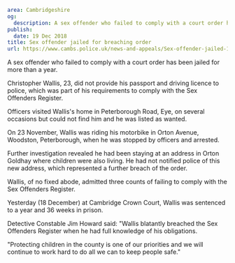 ```yaml
area: Cambridgeshire
og:
  description: A sex offender who failed to comply with a court order has been jailed for more than a year.
publish:
  date: 19 Dec 2018
title: Sex offender jailed for breaching order
url: https://www.cambs.police.uk/news-and-appeals/Sex-offender-jailed-19122018
```

A sex offender who failed to comply with a court order has been jailed for more than a year.

Christopher Wallis, 23, did not provide his passport and driving licence to police, which was part of his requirements to comply with the Sex Offenders Register.

Officers visited Wallis's home in Peterborough Road, Eye, on several occasions but could not find him and he was listed as wanted.

On 23 November, Wallis was riding his motorbike in Orton Avenue, Woodston, Peterborough, when he was stopped by officers and arrested.

Further investigation revealed he had been staying at an address in Orton Goldhay where children were also living. He had not notified police of this new address, which represented a further breach of the order.

Wallis, of no fixed abode, admitted three counts of failing to comply with the Sex Offenders Register.

Yesterday (18 December) at Cambridge Crown Court, Wallis was sentenced to a year and 36 weeks in prison.

Detective Constable Jim Howard said: "Wallis blatantly breached the Sex Offenders Register when he had full knowledge of his obligations.

"Protecting children in the county is one of our priorities and we will continue to work hard to do all we can to keep people safe."
